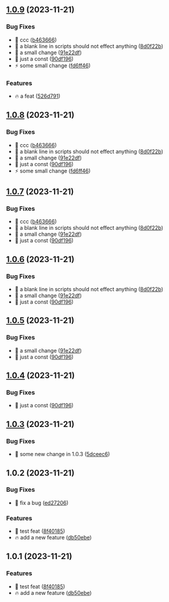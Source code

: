 ## [1.0.9](https://github.com/Fuzzyf-ace/muyunyou/compare/1.0.3...1.0.9) (2023-11-21)


### Bug Fixes

* :art: ccc ([b463666](https://github.com/Fuzzyf-ace/muyunyou/commit/b463666dd7476b9272b87f941e46532e06ad2ab3))
* :bug: a blank line in scripts should not effect anything ([8d0f22b](https://github.com/Fuzzyf-ace/muyunyou/commit/8d0f22b4c0c9dee719674ebfda6b560b3c717b21))
* :bug: a small change ([91e22df](https://github.com/Fuzzyf-ace/muyunyou/commit/91e22df38c5fe9235ac353d71febbb84b9f6aff2))
* :bug: just a const ([90df196](https://github.com/Fuzzyf-ace/muyunyou/commit/90df196319506f52993d9fcf760900138b211dd6))
* :zap: some small change ([fd6ff46](https://github.com/Fuzzyf-ace/muyunyou/commit/fd6ff46ec49c1fe2fb3529ca52ae181cd4ccdde8))


### Features

* :fire: a feat ([526d791](https://github.com/Fuzzyf-ace/muyunyou/commit/526d791ac5d8d9db2a5f1c2961c2a5aae1bc22c4))



## [1.0.8](https://github.com/Fuzzyf-ace/muyunyou/compare/1.0.3...1.0.8) (2023-11-21)


### Bug Fixes

* :art: ccc ([b463666](https://github.com/Fuzzyf-ace/muyunyou/commit/b463666dd7476b9272b87f941e46532e06ad2ab3))
* :bug: a blank line in scripts should not effect anything ([8d0f22b](https://github.com/Fuzzyf-ace/muyunyou/commit/8d0f22b4c0c9dee719674ebfda6b560b3c717b21))
* :bug: a small change ([91e22df](https://github.com/Fuzzyf-ace/muyunyou/commit/91e22df38c5fe9235ac353d71febbb84b9f6aff2))
* :bug: just a const ([90df196](https://github.com/Fuzzyf-ace/muyunyou/commit/90df196319506f52993d9fcf760900138b211dd6))
* :zap: some small change ([fd6ff46](https://github.com/Fuzzyf-ace/muyunyou/commit/fd6ff46ec49c1fe2fb3529ca52ae181cd4ccdde8))



## [1.0.7](https://github.com/Fuzzyf-ace/muyunyou/compare/1.0.3...1.0.7) (2023-11-21)


### Bug Fixes

* :art: ccc ([b463666](https://github.com/Fuzzyf-ace/muyunyou/commit/b463666dd7476b9272b87f941e46532e06ad2ab3))
* :bug: a blank line in scripts should not effect anything ([8d0f22b](https://github.com/Fuzzyf-ace/muyunyou/commit/8d0f22b4c0c9dee719674ebfda6b560b3c717b21))
* :bug: a small change ([91e22df](https://github.com/Fuzzyf-ace/muyunyou/commit/91e22df38c5fe9235ac353d71febbb84b9f6aff2))
* :bug: just a const ([90df196](https://github.com/Fuzzyf-ace/muyunyou/commit/90df196319506f52993d9fcf760900138b211dd6))



## [1.0.6](https://github.com/Fuzzyf-ace/muyunyou/compare/1.0.3...1.0.6) (2023-11-21)


### Bug Fixes

* :bug: a blank line in scripts should not effect anything ([8d0f22b](https://github.com/Fuzzyf-ace/muyunyou/commit/8d0f22b4c0c9dee719674ebfda6b560b3c717b21))
* :bug: a small change ([91e22df](https://github.com/Fuzzyf-ace/muyunyou/commit/91e22df38c5fe9235ac353d71febbb84b9f6aff2))
* :bug: just a const ([90df196](https://github.com/Fuzzyf-ace/muyunyou/commit/90df196319506f52993d9fcf760900138b211dd6))



## [1.0.5](https://github.com/Fuzzyf-ace/muyunyou/compare/1.0.3...1.0.5) (2023-11-21)


### Bug Fixes

* :bug: a small change ([91e22df](https://github.com/Fuzzyf-ace/muyunyou/commit/91e22df38c5fe9235ac353d71febbb84b9f6aff2))
* :bug: just a const ([90df196](https://github.com/Fuzzyf-ace/muyunyou/commit/90df196319506f52993d9fcf760900138b211dd6))



## [1.0.4](https://github.com/Fuzzyf-ace/muyunyou/compare/1.0.3...1.0.4) (2023-11-21)


### Bug Fixes

* :bug: just a const ([90df196](https://github.com/Fuzzyf-ace/muyunyou/commit/90df196319506f52993d9fcf760900138b211dd6))



## [1.0.3](https://github.com/Fuzzyf-ace/muyunyou/compare/1.0.2...1.0.3) (2023-11-21)


### Bug Fixes

* :bug: some new change in 1.0.3 ([5dceec6](https://github.com/Fuzzyf-ace/muyunyou/commit/5dceec6382e8cc7280ff46379c5d9454077b7669))



## 1.0.2 (2023-11-21)


### Bug Fixes

* :bug: fix a bug ([ed27206](https://github.com/Fuzzyf-ace/muyunyou/commit/ed272061296aac2a3b6326db50bc6dbe12d73d09))


### Features

* :art: test feat ([8f40185](https://github.com/Fuzzyf-ace/muyunyou/commit/8f40185d3d42e9992702f80b2430a2179d607ce2))
* :fire: add a new feature ([db50ebe](https://github.com/Fuzzyf-ace/muyunyou/commit/db50ebee0b5177196455d9488502d55c8be58a9f))



## 1.0.1 (2023-11-21)


### Features

* :art: test feat ([8f40185](https://github.com/Fuzzyf-ace/muyunyou/commit/8f40185d3d42e9992702f80b2430a2179d607ce2))
* :fire: add a new feature ([db50ebe](https://github.com/Fuzzyf-ace/muyunyou/commit/db50ebee0b5177196455d9488502d55c8be58a9f))



